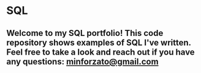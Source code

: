 # SQL
## Welcome to my SQL portfolio! This code repository shows examples of SQL I've written.  Feel free to take a look and reach out if you have any questions: minforzato@gmail.com
